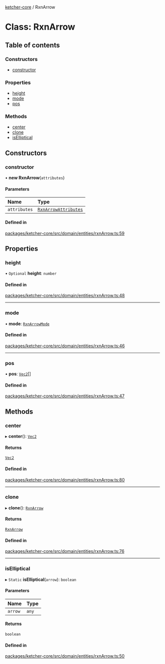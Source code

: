 [ketcher-core](../README.md) / RxnArrow

# Class: RxnArrow

## Table of contents

### Constructors

- [constructor](RxnArrow.md#constructor)

### Properties

- [height](RxnArrow.md#height)
- [mode](RxnArrow.md#mode)
- [pos](RxnArrow.md#pos)

### Methods

- [center](RxnArrow.md#center)
- [clone](RxnArrow.md#clone)
- [isElliptical](RxnArrow.md#iselliptical)

## Constructors

### constructor

• **new RxnArrow**(`attributes`)

#### Parameters

| Name | Type |
| :------ | :------ |
| `attributes` | [`RxnArrowAttributes`](../interfaces/RxnArrowAttributes.md) |

#### Defined in

[packages/ketcher-core/src/domain/entities/rxnArrow.ts:59](https://github.com/epam/ketcher/blob/bf065756/packages/ketcher-core/src/domain/entities/rxnArrow.ts#L59)

## Properties

### height

• `Optional` **height**: `number`

#### Defined in

[packages/ketcher-core/src/domain/entities/rxnArrow.ts:48](https://github.com/epam/ketcher/blob/bf065756/packages/ketcher-core/src/domain/entities/rxnArrow.ts#L48)

___

### mode

• **mode**: [`RxnArrowMode`](../enums/RxnArrowMode.md)

#### Defined in

[packages/ketcher-core/src/domain/entities/rxnArrow.ts:46](https://github.com/epam/ketcher/blob/bf065756/packages/ketcher-core/src/domain/entities/rxnArrow.ts#L46)

___

### pos

• **pos**: [`Vec2`](Vec2.md)[]

#### Defined in

[packages/ketcher-core/src/domain/entities/rxnArrow.ts:47](https://github.com/epam/ketcher/blob/bf065756/packages/ketcher-core/src/domain/entities/rxnArrow.ts#L47)

## Methods

### center

▸ **center**(): [`Vec2`](Vec2.md)

#### Returns

[`Vec2`](Vec2.md)

#### Defined in

[packages/ketcher-core/src/domain/entities/rxnArrow.ts:80](https://github.com/epam/ketcher/blob/bf065756/packages/ketcher-core/src/domain/entities/rxnArrow.ts#L80)

___

### clone

▸ **clone**(): [`RxnArrow`](RxnArrow.md)

#### Returns

[`RxnArrow`](RxnArrow.md)

#### Defined in

[packages/ketcher-core/src/domain/entities/rxnArrow.ts:76](https://github.com/epam/ketcher/blob/bf065756/packages/ketcher-core/src/domain/entities/rxnArrow.ts#L76)

___

### isElliptical

▸ `Static` **isElliptical**(`arrow`): `boolean`

#### Parameters

| Name | Type |
| :------ | :------ |
| `arrow` | `any` |

#### Returns

`boolean`

#### Defined in

[packages/ketcher-core/src/domain/entities/rxnArrow.ts:50](https://github.com/epam/ketcher/blob/bf065756/packages/ketcher-core/src/domain/entities/rxnArrow.ts#L50)

